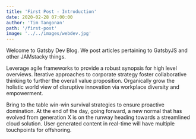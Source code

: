 ```yaml
---
title: 'First Post - Introduction'
date: 2020-02-28 07:00:00
author: 'Tim Tangonan'
path: '/first-post'
image: '../../images/webdev.jpg'
---
```


Welcome to Gatsby Dev Blog. We post articles pertaining to GatsbyJS and other JAMstacky things.

Leverage agile frameworks to provide a robust synopsis for high level overviews. Iterative approaches to corporate strategy foster collaborative thinking to further the overall value proposition. Organically grow the holistic world view of disruptive innovation via workplace diversity and empowerment.

Bring to the table win-win survival strategies to ensure proactive domination. At the end of the day, going forward, a new normal that has evolved from generation X is on the runway heading towards a streamlined cloud solution. User generated content in real-time will have multiple touchpoints for offshoring.

